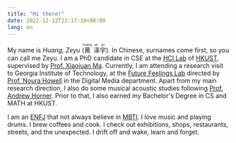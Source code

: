 ```yaml
---
title: "Hi there!"
date: 2022-12-12T22:17:19+08:00
lang: en
---
```


My name is *Huang, Zeyu* (<ruby>黄<rp>(</rp><rt>huáng</rt><rp>)</rp>
泽<rp>(</rp><rt>zé</rt><rp>)</rp>宇<rp>(</rp><rt>yǔ</rt><rp>)</rp></ruby>).
In Chinese, surnames come first, so you can call me Zeyu.
I am a PhD candidate in CSE at the [HCI Lab](https://hci.cse.ust.hk) of [HKUST](https://hkust.edu.hk),
supervised by [Prof. Xiaojuan Ma](https://www.cse.ust.hk/~mxj/).
Currently, I am attending a research visit to Georgia Institute of Technology, at the [Future Feelings Lab](https://sites.gatech.edu/futurefeelings/) directed by [Prof. Noura Howell](https://nourahowell.com/) in the Digital Media department.
Apart from my main research direction, I also do some musical acoustic studies following [Prof. Andrew Horner](https://cse.hkust.edu.hk/~horner/).
Prior to that, I also earned my Bachelor's Degree in CS and MATH at HKUST.

I am an [ENFJ](https://www.16personalities.com/enfj-personality) that not always believe in [MBTI](https://www.16personalities.com).
I love music and playing drums.
I brew coffees and cook.
I check out exhibitions, shops, restaurants, streets, and the unexpected.
I drift off and wake, learn and forget.